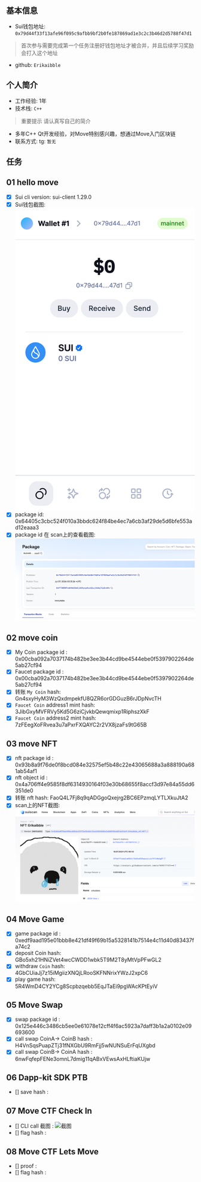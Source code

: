 ## 基本信息
- Sui钱包地址: `0x79d44f33f13afe96f095c9afbb9bf2b0fe187869ad1e3c2c3b46d2d5788f47d1 `
> 首次参与需要完成第一个任务注册好钱包地址才被合并，并且后续学习奖励会打入这个地址
- github: `Erikaibble`

## 个人简介
- 工作经验: 1年
- 技术栈: `C++`
> 重要提示 请认真写自己的简介
- 多年C++ Qt开发经验，对Move特别感兴趣，想通过Move入门区块链
- 联系方式: tg: `暂无` 

## 任务

##   01 hello move  
- [x] Sui cli version: sui-client 1.29.0
- [x] Sui钱包截图: ![Sui钱包截图](./img/scan.png)
- [x] package id:   0x64405c3cbc524f010a3bbdc624f84be4ec7a6cb3af29de5d6bfe553ad12eaaa3
- [x] package id 在 scan上的查看截图:![Scan截图](./img/scan2.png)

##   02 move coin
- [x] My Coin package id : 0x00cba092a7037174b482be3ee3b44cd9be4544ebe0f5397902264de5ab27cf94
- [x] Faucet package id : 0x00cba092a7037174b482be3ee3b44cd9be4544ebe0f5397902264de5ab27cf94
- [x] 转账 `My Coin` hash: Gn4sxyHyM3WzQxdmpekfU8QZR6orGDGuzB6rJDpNvcTH
- [x] `Faucet Coin` address1 mint hash: 3JibGxyMVFRVy5Kd5G6ziCjvkbQewqmixp1RiphszXkF
- [x] `Faucet Coin` address2 mint hash: 7zFEegXoFRvea3u7aPxrFXQAYC2r2VX8jzaFs9tG65B

##   03 move NFT
- [x] nft package id : 0x93b8a9f76de0f8bcd084e32575ef5b48c22e43065688a3a888190a681ab54af1
- [x] nft object id :  0x4a706ff4e9585f8df6314930164f03e30b68655f8accf3d97e84a55dd6351de0
- [x] 转账 nft  hash: FaoQ4L7Fj8q9qADGgoQxejrg2BC6EPzmqLYTLXkuJtA2
- [x] scan上的NFT截图:![Scan截图](./img/scan3.png)

##   04 Move Game
- [x] game package id : 0xedf9aad195e01bbb8e421df49f69b15a5328141b7514e4c11d40d83437fa74c2
- [x] deposit Coin hash: GBo5xh21HNiZVet4wcCWDD1wbk5T9M2T8yMtVpPFwGL2
- [x] withdraw `Coin` hash: 4GbCUiaJj7z15iMgiizXNQjLRooSKFNNrixYWzJ2xpC6
- [x] play game hash: 5R4WmD4CY2YCg8Scpbzqebb5EqJTaEi9pgWAcKPtEyiV

##   05 Move Swap
- [x] swap package id : 0x125e446c3486cb5ee0e61078e12cff4f6ac5923a7daff3b1a2a0102e09693600
- [x] call swap CoinA-> CoinB  hash : H4VnSqsPuapZTj31fNXGbU9RmFjj5wNUNSuErFqUXgbd
- [x] call swap CoinB-> CoinA  hash : 6nwFqfepFENe3omnL7dmig11qABxVEwsAxHLftiaKUjw

##   06 Dapp-kit SDK PTB
- [] save hash :

##   07 Move CTF Check In
- [] CLI call 截图 : ![截图](./images/你的图片地址)
- [] flag hash :

##   08 Move CTF Lets Move
- [] proof : 
- [] flag hash :
